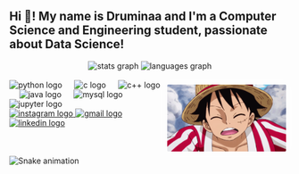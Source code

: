 <!-- <img src="https://github.com/Druminaa/Druminaa/blob/main/asset/ursa-major-ursa-minor-constellations.jpg?raw=true" width="100%" alt="banner" /> -->

<h2 align="left">Hi 👋! My name is Druminaa and I'm a Computer Science and Engineering student, passionate about Data Science!</h2>

<div align="center">
  <img src="https://github-readme-stats.vercel.app/api?username=Druminaa&hide_title=true&hide_rank=true&show_icons=true&include_all_commits=true&count_private=true&disable_animations=false&theme=dracula&locale=en&hide_border=false" height="139" alt="stats graph" />

  
  <img src="https://github-readme-stats.vercel.app/api/top-langs?username=Druminaa&locale=en&hide_title=true&layout=compact&card_width=320&langs_count=5&theme=dracula&hide_border=false" height="139"  alt="languages graph" />
</div>
<!-- <div align="center">
  <img src="https://github-readme-streak-stats.herokuapp.com/?user=Druminaa&theme=dracula&hide_border=false" height="150" alt="streak graph" />
  <img src="https://activity-graph.herokuapp.com/graph?username=Druminaa&theme=dracula&hide_border=false" height="150" alt="activity graph" />
</div> -->
<br>
<!-- <img align="right" height="150" src="https://i.imgflip.com/65efzo.gif" alt="GIF" /> -->
<img 
  align="right" 
  height="120" 
  src="asset/luffy.gif"  
  alt="GIF" 
  style="
    background-color: transparent;
    box-shadow: 0 0 20px rgba(255, 255, 255, 0.8);
    padding: 8px;
    border-radius: 10px;
  "
/>



<!--icone-->
<div align="left">
  <img src="https://cdn.jsdelivr.net/gh/devicons/devicon/icons/python/python-original.svg" height="30" alt="python logo" />
  <img width="14" />
  <img src="https://cdn.jsdelivr.net/gh/devicons/devicon/icons/c/c-original.svg" height="30" alt="c logo" />
  <img width="14" />
  <img src="https://cdn.jsdelivr.net/gh/devicons/devicon/icons/cplusplus/cplusplus-original.svg" height="30" alt="c++ logo" />
  <img width="14" />
  <img src="https://cdn.jsdelivr.net/gh/devicons/devicon/icons/java/java-original.svg" height="30" alt="java logo" />
  <img width="14" />
  <img src="https://cdn.jsdelivr.net/gh/devicons/devicon/icons/mysql/mysql-original.svg" height="30" alt="mysql logo" />
  <img width="14" />
  <img src="https://cdn.jsdelivr.net/gh/devicons/devicon/icons/jupyter/jupyter-original.svg" height="30" alt="jupyter logo" />
</div>



<div align="left">
<!--   <a href="https://www.youtube.com/@yourchannel" target="_blank">
    <img src="https://img.shields.io/static/v1?message=YouTube&logo=youtube&label=&color=FF0000&logoColor=white&style=for-the-badge" height="35" alt="youtube logo" />
  </a> -->
  <a href="https://www.instagram.com/dipak__lonkar" target="_blank">
    <img src="https://img.shields.io/static/v1?message=Instagram&logo=instagram&label=&color=E4405F&logoColor=white&style=for-the-badge" height="35" alt="instagram logo" />
  </a>
<!--   <a href="https://discord.com/users/yourid" target="_blank">
    <img src="https://img.shields.io/static/v1?message=Discord&logo=discord&label=&color=7289DA&logoColor=white&style=for-the-badge" height="35" alt="discord logo" />
  </a> -->
  <a href="mailto:rukhmindipak@gmail.com" target="_blank">
    <img src="https://img.shields.io/static/v1?message=Gmail&logo=gmail&label=&color=D14836&logoColor=white&style=for-the-badge" height="35" alt="gmail logo" />
  </a>
  <a href="https://www.linkedin.com/in/mr-dipak-lonkar" target="_blank">
    <img src="https://img.shields.io/static/v1?message=LinkedIn&logo=linkedin&label=&color=0077B5&logoColor=white&style=for-the-badge" height="35" alt="linkedin logo" />
  </a>
</div>


<br clear="both">

<img src="https://raw.githubusercontent.com/maurodesouza/maurodesouza/output/snake.svg" alt="Snake animation" />
